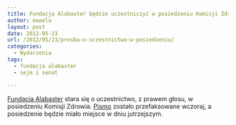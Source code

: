 ```yaml
---
title: Fundacja Alabaster będzie uczestniczyć w posiedzeniu Komisji Zdrowia
author: ewaela
layout: post
date: 2012-05-23
url: /2012/05/23/prosba-o-uczestnictwo-w-posiedzeniu/
categories:
  - Wydarzenia
tags:
  - fundacja alabaster
  - sejm i senat

---
```

[Fundacja Alabaster][1] stara się o uczestnictwo, z prawem głosu, w posiedzeniu Komisji Zdrowia. [Pismo][2] zostało przefaksowane wczoraj, a posiedzenie będzie miało miejsce w dniu jutrzejszym.

 [1]: http://www.fundacja-alabaster.org/
 [2]: http://blog.atopowe.pl/wp-content/uploads/2012/05/Komisja-Zdrowia-faks-22-05-2012.pdf